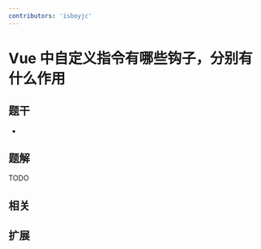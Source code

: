 ```yaml
---
contributors: 'isboyjc'
---
```


# Vue 中自定义指令有哪些钩子，分别有什么作用


## 题干

- 



## 题解

<!-- ::: details 点我查看题解 -->

  TODO

<!-- ::: -->



## 相关



## 扩展
